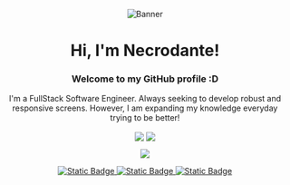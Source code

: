 <p align="center">
    <img src="https://images.squarespace-cdn.com/content/v1/5fe4caeadae61a2f19719512/fbabc357-b945-4e72-8881-b94e68522174/Cozy+Home+Office?format=2500w" alt="Banner">
</p>

<h1 align="center">Hi, I'm Necrodante!</h1>
<h3 align="center">Welcome to my GitHub profile :D</h3>
<p align="center">I'm a FullStack Software Engineer. Always seeking to develop robust and responsive screens. However, I am expanding my knowledge everyday trying to be better!</p>

<p align="center">
    <img align="center" src="https://github-readme-stats.vercel.app/api?username=Necrodante&show_icons=true&theme=transparent&hide_border=true&title_color=FFFFFF&text_color=FFFFFF&icon_color=FFFFFF" />
    <img align="center" src="https://github-readme-stats.vercel.app/api/top-langs/?username=Necrodante&layout=compact&theme=transparent&hide_border=true&title_color=FFFFFF" />
  </p>

<p align="center">
  <a href="https://skillicons.dev">
    <img src="https://skillicons.dev/icons?i=py,js,ts,html,css,figma,git,obsidian,ps,vscode" />
</p>

<p align="center">
    <a href="https://x.com/Necrodante_">
        <img alt="Static Badge" src="https://img.shields.io/badge/TWITTER-transparent?style=for-the-badge&labelColor=black&color=black">        
    <a href="https://www.instagram.com/necrodante_/">
        <img alt="Static Badge" src="https://img.shields.io/badge/INSTAGRAM-transparent?style=for-the-badge&labelColor=black&color=black">
    <a href="https://www.twitch.tv/gatonecromante">
        <img alt="Static Badge" src="https://img.shields.io/badge/twitch-transparent?style=for-the-badge&labelColor=black&color=black">
</p>

<!--
**Necrodante/Necrodante** is a ✨ _special_ ✨ repository because its `README.md` (this file) appears on your GitHub profile.

Here are some ideas to get you started:

- 🔭 I’m currently working on ...
- 🌱 I’m currently learning ...
- 👯 I’m looking to collaborate on ...
- 🤔 I’m looking for help with ...
- 💬 Ask me about ...
- 📫 How to reach me: ...
- 😄 Pronouns: ...
- ⚡ Fun fact: ...
-->
